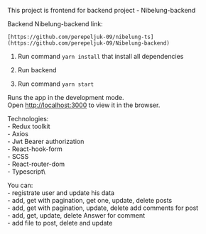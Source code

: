This project is frontend for backend project - Nibelung-backend

Backend Nibelung-backend link:

    [https://github.com/perepeljuk-09/nibelung-ts](https://github.com/perepeljuk-09/Nibelung-backend)

1) Run command `yarn install` that install all dependencies

2) Run backend

3) Run command `yarn start`

Runs the app in the development mode.\
Open [http://localhost:3000](http://localhost:3000) to view it in the browser.

Technologies:\
    - Redux toolkit\
    - Axios\
    - Jwt Bearer authorization\
    - React-hook-form\
    - SCSS\
    - React-router-dom\
    - Typescript\

You can:\
    - registrate user and update his data\
    - add, get with pagination, get one, update, delete posts\
    - add, get with pagination, update, delete add comments for post\
    - add, get, update, delete Answer for comment\
    - add file to post, delete and update

